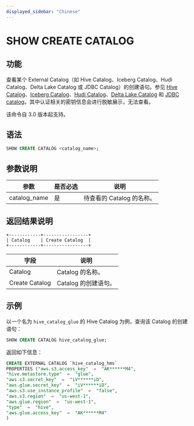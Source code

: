 ```yaml
---
displayed_sidebar: "Chinese"
---
```


# SHOW CREATE CATALOG

## 功能

查看某个 External Catalog（如 Hive Catalog、Iceberg Catalog、Hudi Catalog、Delta Lake Catalog 或 JDBC Catalog）的创建语句。参见 [Hive Catalog](../../../data_source/catalog/hive_catalog.md)、[Iceberg Catalog](../../../data_source/catalog/iceberg_catalog.md)、[Hudi Catalog](../../../data_source/catalog/hudi_catalog.md)、[Delta Lake Catalog](../../../data_source/catalog/deltalake_catalog.md) 和 [JDBC catalog](../../../data_source/catalog/jdbc_catalog.md)。其中认证相关的密钥信息会进行脱敏展示，无法查看。

该命令自 3.0 版本起支持。

## 语法

```SQL
SHOW CREATE CATALOG <catalog_name>;
```

## 参数说明

| **参数**     | **是否必选** | **说明**                  |
| ------------ | ------------ | ------------------------- |
| catalog_name | 是           | 待查看的 Catalog 的名称。 |

## 返回结果说明

```Plain
+------------+-----------------+
| Catalog    | Create Catalog  |
+------------+-----------------+
```

| **字段**       | **说明**             |
| -------------- | -------------------- |
| Catalog        | Catalog 的名称。     |
| Create Catalog | Catalog 的创建语句。 |

## 示例

以一个名为 `hive_catalog_glue` 的 Hive Catalog 为例，查询该 Catalog 的创建语句：

```SQL
SHOW CREATE CATALOG hive_catalog_glue;
```

返回如下信息：

```SQL
CREATE EXTERNAL CATALOG `hive_catalog_hms`
PROPERTIES ("aws.s3.access_key"  =  "AK******M4",
"hive.metastore.type"  =  "glue",
"aws.s3.secret_key"  =  "iV******iD",
"aws.glue.secret_key"  =  "iV******iD",
"aws.s3.use_instance_profile"  =  "false",
"aws.s3.region"  =  "us-west-1",
"aws.glue.region"  =  "us-west-1",
"type"  =  "hive",
"aws.glue.access_key"  =  "AK******M4"
)
```
